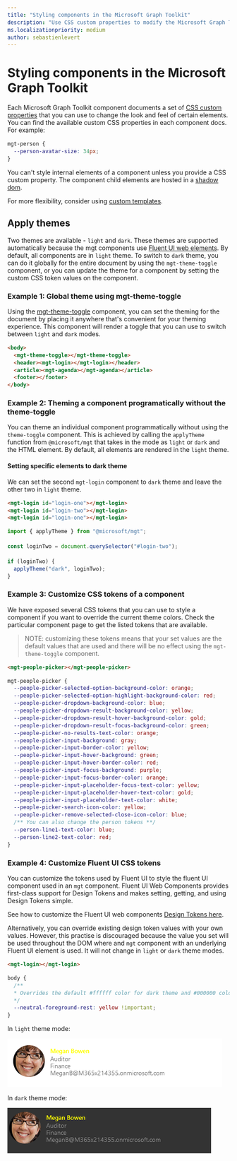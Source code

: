 ```yaml
---
title: "Styling components in the Microsoft Graph Toolkit"
description: "Use CSS custom properties to modify the Microsoft Graph Toolkit component styles."
ms.localizationpriority: medium
author: sebastienlevert
---
```


# Styling components in the Microsoft Graph Toolkit

Each Microsoft Graph Toolkit component documents a set of [CSS custom properties](https://developer.mozilla.org/en-US/docs/Web/CSS/Using_CSS_custom_properties) that you can use to change the look and feel of certain elements. You can find the available custom CSS properties in each component docs. For example:

```css
mgt-person {
  --person-avatar-size: 34px;
}
```

You can't style internal elements of a component unless you provide a CSS custom property. The component child elements are hosted in a [shadow dom](https://developer.mozilla.org/en-US/docs/Web/Web_Components/Using_shadow_DOM).

For more flexibility, consider using [custom templates](./templates.md).

## Apply themes

Two themes are available - `light` and `dark`. These themes are supported automatically because the mgt components use [Fluent UI web elements](/fluent-ui/web-components/). By default, all components are in `light` theme. To switch to `dark` theme, you can do it globally for the entire document by using the `mgt-theme-toggle` component, or you can update the theme for a component by setting the custom CSS token values on the component.

### Example 1: Global theme using mgt-theme-toggle

Using the [mgt-theme-toggle](../components/theme-toggle.md) component, you can set the theming for the document by placing it anywhere that's convenient for your theming experience. This component will render a toggle that you can use to switch between `light` and `dark` modes.

```html
<body>
  <mgt-theme-toggle></mgt-theme-toggle>
  <header><mgt-login></mgt-login></header>
  <article><mgt-agenda></mgt-agenda></article>
  <footer></footer>
</body>
```

### Example 2: Theming a component programatically without the theme-toggle

You can theme an individual component programmatically without using the `theme-toggle` component. This is achieved by calling the `applyTheme` function from `@microsoft/mgt` that takes in the mode as `light` or `dark` and the HTML element. By default, all elements are rendered in the `light` theme.

#### Setting specific elements to dark theme

We can set the second `mgt-login` component to `dark` theme and leave the other two in `light` theme.

```html
<mgt-login id="login-one"></mgt-login>
<mgt-login id="login-two"></mgt-login>
<mgt-login id="login-one"></mgt-login>
```

```javascript
import { applyTheme } from "@microsoft/mgt";

const loginTwo = document.querySelector("#login-two");

if (loginTwo) {
  applyTheme("dark", loginTwo);
}
```

### Example 3: Customize CSS tokens of a component

We have exposed several CSS tokens that you can use to style a component if you want to override the current theme colors. Check the particular component page to get the listed tokens that are available.

> NOTE: customizing these tokens means that your set values are the default values that are used and there will be no effect using the `mgt-theme-toggle` component.

```html
<mgt-people-picker></mgt-people-picker>
```

```css
mgt-people-picker {
  --people-picker-selected-option-background-color: orange;
  --people-picker-selected-option-highlight-background-color: red;
  --people-picker-dropdown-background-color: blue;
  --people-picker-dropdown-result-background-color: yellow;
  --people-picker-dropdown-result-hover-background-color: gold;
  --people-picker-dropdown-result-focus-background-color: green;
  --people-picker-no-results-text-color: orange;
  --people-picker-input-background: gray;
  --people-picker-input-border-color: yellow;
  --people-picker-input-hover-background: green;
  --people-picker-input-hover-border-color: red;
  --people-picker-input-focus-background: purple;
  --people-picker-input-focus-border-color: orange;
  --people-picker-input-placeholder-focus-text-color: yellow;
  --people-picker-input-placeholder-hover-text-color: gold;
  --people-picker-input-placeholder-text-color: white;
  --people-picker-search-icon-color: yellow;
  --people-picker-remove-selected-close-icon-color: blue;
  /** You can also change the person tokens **/
  --person-line1-text-color: blue;
  --person-line2-text-color: red;
}
```

### Example 4: Customize Fluent UI CSS tokens

You can customize the tokens used by Fluent UI to style the fluent UI component used in an `mgt` component. Fluent UI Web Components provides first-class support for Design Tokens and makes setting, getting, and using Design Tokens simple.

See how to customize the Fluent UI web components [Design Tokens here](/fluent-ui/web-components/design-system/design-tokens).

Alternatively, you can override existing design token values with your own values. However, this practise is discouraged because the value you set will be used throughout the DOM where and `mgt` component with an underlying Fluent UI element is used. It will not change in `light` or `dark` theme modes.

```html
<mgt-login></mgt-login>
```

```css
body {
  /**
  * Overrides the default #ffffff color for dark theme and #000000 color for light theme
  */
  --neutral-foreground-rest: yellow !important;
}
```

In `light` theme mode:

![Fluent UI design token value changed to yellow in light mode](../images/login-fluentui-override.png)

In `dark` theme mode:

![Fluent UI design token value changed to yellow in dark mode](../images/login-fluentui-override-dark.png)
